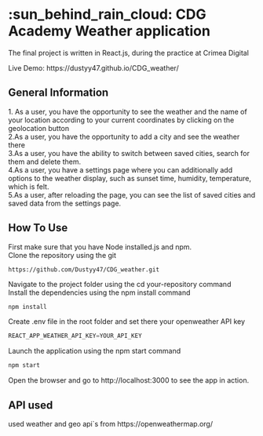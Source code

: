 <h1>:sun_behind_rain_cloud: CDG Academy Weather application</h1>
<p>The final project is written in React.js, during the practice at Crimea Digital</p>
<p>Live Demo: https://dustyy47.github.io/CDG_weather/</p>
<h2>General Information</h2>
1. As a user, you have the opportunity to see the weather and the name of your location according to your current coordinates by clicking on the geolocation button </br>
2.As a user, you have the opportunity to add a city and see the weather there </br>
3.As a user, you have the ability to switch between saved cities, search for them and delete them. </br>
4.As a user, you have a settings page where you can additionally add options to the weather display, such as sunset time, humidity, temperature, which is felt. </br>
5.As a user, after reloading the page, you can see the list of saved cities and saved data from the settings page. </br>

<h2>How To Use</h2>
First make sure that you have Node installed.js and npm. </br>
Clone the repository using the git </br>

   ```git
   https://github.com/Dustyy47/CDG_weather.git
   ```
Navigate to the project folder using the cd your-repository command </br>
Install the dependencies using the npm install command </br>

   ```javascript
   npm install
   ```
Create .env file in the root folder and set there your openweather API key

   ```javascript
   REACT_APP_WEATHER_API_KEY=YOUR_API_KEY
   ```

Launch the application using the npm start command </br>
   ```javascript
   npm start
   ```
Open the browser and go to http://localhost:3000 to see the app in action. </br>

<h2>API used</h2>
used weather and geo api`s from https://openweathermap.org/
